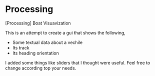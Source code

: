 # Processing
[Processing] Boat Visuavization

This is an attempt to create a gui that shows the following,
  - Some textual data about a vechile
  - Its track
  - Its heading orientation
  
I added some things like sliders that I thought were useful. Feel free to change according top your needs.
